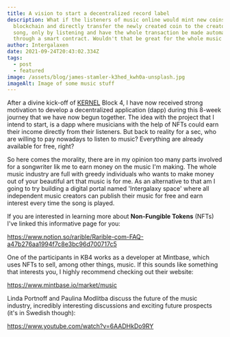 ```yaml
---
title: A vision to start a decentralized record label
description: What if the listeners of music online would mint new coins to the
  blockchain and directly transfer the newly created coin to the creator of the
  song, only by listening and have the whole transaction be made automatically
  through a smart contract. Wouldn't that be great for the whole music industry?
author: Intergalaxen
date: 2021-09-24T20:43:02.334Z
tags:
  - post
  - featured
image: /assets/blog/james-stamler-k3hed_kwh0a-unsplash.jpg
imageAlt: Image of some music stuff
---
```

After a divine kick-off of [KERNEL](https://kernel.community/en/) Block 4, I have now received strong motivation to develop a decentralized application (dapp) during this 8-week journey that we have now begun together. The idea with the project that I intend to start, is a dapp where musicians with the help of NFTs could earn their income directly from their listeners. But back to reality for a sec, who are willing to pay nowadays to listen to music? Everything are already available for free, right? 

So here comes the morality, there are in my opinion too many parts involved for a songwriter lik me to earn money on the music I'm making. The whole music industry are full with greedy individuals who wants to make money out of your beautiful art that music is for me. As an alternative to that am I going to try building a digital portal named 'Intergalaxy space' where all independent music creators can publish their music for free and earn interest every time the song is played.

If you are interested in learning more about **Non-Fungible Tokens** (NFTs) I've linked this informative page for you:

<https://www.notion.so/rarible/Rarible-com-FAQ-a47b276aa1994f7c8e3bc96d700717c5>

One of the participants in KB4 works as a developer at Mintbase, which uses NFTs to sell, among other things, music. If this sounds like something that interests you, I highly recommend checking out their website:

<https://www.mintbase.io/market/music>

Linda Portnoff and Paulina Modlitba discuss the future of the music industry, incredibly interesting discussions and exciting future prospects (it's in Swedish though):

<https://www.youtube.com/watch?v=6AADHkDo9RY>